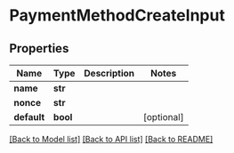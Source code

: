 # PaymentMethodCreateInput


## Properties
Name | Type | Description | Notes
------------ | ------------- | ------------- | -------------
**name** | **str** |  | 
**nonce** | **str** |  | 
**default** | **bool** |  | [optional] 

[[Back to Model list]](../README.md#documentation-for-models) [[Back to API list]](../README.md#documentation-for-api-endpoints) [[Back to README]](../README.md)


